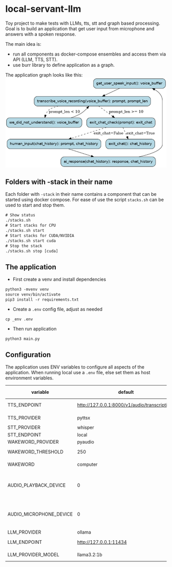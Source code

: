 # local-servant-llm
Toy project to make tests with LLMs, tts, stt and graph based processing. Goal is to build an application that get user input from microphone and answers with a spoken response.

The main idea is:
* run all components as docker-compose ensembles and access them via API (LLM, TTS, STT).
* use burr library to define application as a graph.

The application graph looks like this:
![Graph](./graph.png)


## Folders with -stack in their name
Each folder with `-stack` in their name contains a component that can be started using docker compose. For ease of 
use the script `stacks.sh` can be used to start and stop them.

```
# Show status
./stacks.sh
# Start stacks for CPU
./stacks.sh start
# Start stacks for CUDA/NVIDIA
./stacks.sh start cuda
# Stop the stack
./stacks.sh stop [cuda]
```

## The application

* First create a venv and install dependencies
```
python3 -mvenv venv
source venv/bin/activate
pip3 install -r requirements.txt
```
* Create a `.env` config file, adjust as needed
```
cp _env .env
```

* Then run application
```
python3 main.py
```
## Configuration

The application uses ENV variables to configure all aspects of the application.
When running local use a `.env` file, else set them as host environment variables.

| variable                | default                                       | possible values                                    |
|-------------------------|-----------------------------------------------|----------------------------------------------------|
| TTS_ENDPOINT            | http://127.0.0.1:8000/v1/audio/transcriptions | any http endpoint                                  |
| TTS_PROVIDER            | pyttsx                                        | pyttsx, transformers                               |
| STT_PROVIDER            | whisper                                       | whisper                                            |
| STT_ENDPOINT            | local                                         | local                                              |
| WAKEWORD_PROVIDER       | pyaudio                                       | pyaudio                                            |
| WAKEWORD_THRESHOLD      | 250                                           | any positive integer                               |
| WAKEWORD                | computer                                      | any word or short phrase                           |
| AUDIO_PLAYBACK_DEVICE   | 0                                             | the device number, if negative than None is passed |
| AUDIO_MICROPHONE_DEVICE | 0                                             | the device number, if negative than None is passed |
| LLM_PROVIDER            | ollama                                        | ollama                                             |
| LLM_ENDPOINT            | http://127.0.0.1:11434                        | any http endpoint                                  |
| LLM_PROVIDER_MODEL      | llama3.2:1b                                   | llama3.2:1b, llama3.2:3b                           |
